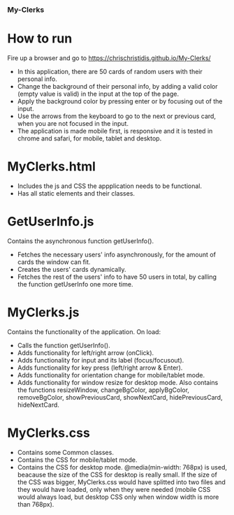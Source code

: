 ### My-Clerks ###

# How to run
Fire up a browser and go to https://chrischristidis.github.io/My-Clerks/

- In this application, there are 50 cards of random users with their personal info.
- Change the background of their personal info, by adding a valid color (empty value is valid) in the input at the top of the page.
- Apply the background color by pressing enter or by focusing out of the input.
- Use the arrows from the keyboard to go to the next or previous card, when you are not focused in the input.
- The application is made mobile first, is responsive and it is tested in chrome and safari, for mobile, tablet and desktop.

# MyClerks.html
- Includes the js and CSS the appplication needs to be functional.
- Has all static elements and their classes.

# GetUserInfo.js
Contains the asynchronous function getUserInfo().
- Fetches the necessary users' info asynchronously, for the amount of cards the window can fit.
- Creates the users' cards dynamically.
- Fetches the rest of the users' info to have 50 users in total, by calling the function getUserInfo one more time.

# MyClerks.js
Contains the functionality of the application.
On load:
- Calls the function getUserInfo().
- Adds functionality for left/right arrow (onClick).
- Adds functionality for input and its label (focus/focusout).
- Adds functionality for key press (left/right arrow & Enter).
- Adds functionality for orientation change for mobile/tablet mode.
- Adds functionality for window resize for desktop mode.
Also contains the functions resizeWindow, changeBgColor, applyBgColor, removeBgColor, showPreviousCard, showNextCard, hidePreviousCard, hideNextCard.

# MyClerks.css
- Contains some Common classes.
- Contains the CSS for mobile/tablet mode.
- Contains the CSS for desktop mode.
@media(min-width: 768px) is used, beacause the size of the CSS for desktop is really small. If the size of the CSS was bigger, MyClerks.css would have splitted into two files and they would have loaded, only when they were needed (mobile CSS would always load, but desktop CSS only when window width is more than 768px).